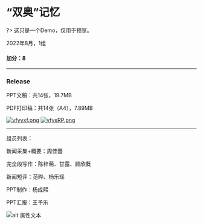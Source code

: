 # “双奥”记忆

?> 这只是一个Demo，仅用于预览。

2022年8月，1组

#### 加分：8

- - - -

### Release

PPT文稿：共14张，19.7MB

PDF打印稿：共14张（A4），7.89MB

[![vfyyxf.png](https://s1.ax1x.com/2022/08/29/vfyyxf.png)](https://baidu.com)
[![vfysRP.png](https://s1.ax1x.com/2022/08/29/vfysRP.png)](https://baidu.com)

- - - -

组员列表：

新闻采集+概要：周佳蕾


完全段写作：陈梓萌、甘露、顾欣蕤

新闻短评：范晔、杨乐瑶

PPT制作：杨成熙

PPT汇报：王予乐

![alt 属性文本](https://s1.ax1x.com/2022/08/29/vfyHMT.jpg)
